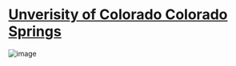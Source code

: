 # [Unverisity of Colorado Colorado Springs](https://oit.uccs.edu/)

![image](https://scontent-den4-1.xx.fbcdn.net/v/t39.30808-6/348426426_3389207997964257_6079054747252763904_n.jpg?_nc_cat=108&ccb=1-7&_nc_sid=5f2048&_nc_ohc=QA7BrW7sghcAX-xTmTk&_nc_ht=scontent-den4-1.xx&oh=00_AfBwl2mVKSW32WVh9FVdWXIKc9LWxZGpNaLPwzUzMAeJ1g&oe=655137F3)
